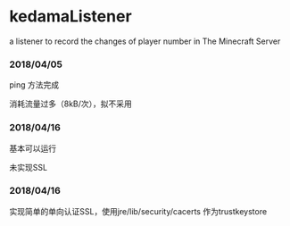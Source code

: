 # kedamaListener
a listener to record the changes of player number in The Minecraft Server

### 2018/04/05

ping 方法完成

消耗流量过多（8kB/次），拟不采用

### 2018/04/16

基本可以运行

未实现SSL

### 2018/04/16

实现简单的单向认证SSL，使用jre/lib/security/cacerts 作为trustkeystore